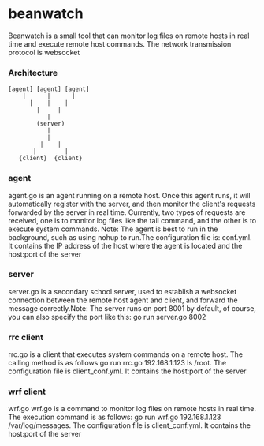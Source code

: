 # beanwatch
Beanwatch is a small tool that can monitor log files on remote hosts in real time and execute remote host commands. The network transmission protocol is websocket

### Architecture
    [agent] [agent] [agent]
        |      |      |
          |    |    |
            |     |
               |
            (server)
               |
               |
             |    |
           |        |
       {client}  {client}
       
### agent
agent.go is an agent running on a remote host. Once this agent runs, it will automatically register with the server, and then monitor the client's requests forwarded by the    server in real time. Currently, two types of requests are received, one is to monitor log files like the tail command, and the other is to execute system commands. Note: The agent is best to run in the background, such as using nohup to run.The configuration file is: conf.yml. It contains the IP address of the host where the agent is located and the host:port of the server

### server
server.go is a secondary school server, used to establish a websocket connection between the remote host agent and client, and forward the message correctly.Note: The server runs on port 8001 by default, of course, you can also specify the port like this: go run server.go 8002

### rrc client
rrc.go is a client that executes system commands on a remote host. The calling method is as follows:go run rrc.go 192.168.1.123 ls /root. The configuration file is client_conf.yml. It contains the host:port of the server
### wrf client
wrf.go wrf.go is a command to monitor log files on remote hosts in real time. The execution command is as follows: go run wrf.go 192.168.1.123 /var/log/messages. The configuration file is client_conf.yml. It contains the host:port of the server
